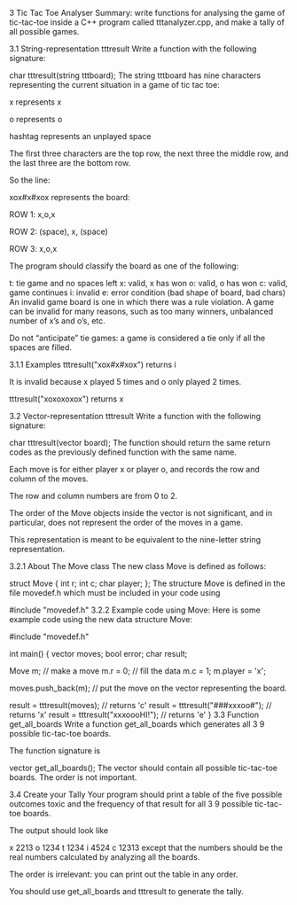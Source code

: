 3 Tic Tac Toe Analyser
Summary: write functions for analysing the game of tic-tac-toe inside a C++ program called tttanalyzer.cpp, and make a tally of all possible games.

3.1 String-representation tttresult
Write a function with the following signature:

char tttresult(string tttboard);
The string tttboard has nine characters representing the current situation in a game of tic tac toe:

x represents x

o represents o

hashtag represents an unplayed space

The first three characters are the top row, the next three the middle row, and the last three are the bottom row.

So the line:

xox#x#xox
represents the board: 

ROW 1: x,o,x

ROW 2: (space), x, (space)

ROW 3: x,o,x

The program should classify the board as one of the following:

t: tie game and no spaces left
x: valid, x has won
o: valid, o has won
c: valid, game continues
i: invalid
e: error condition (bad shape of board, bad chars)
An invalid game board is one in which there was a rule violation. A game can be invalid for many reasons, such as too many winners, unbalanced number of x’s and o’s, etc.

Do not “anticipate” tie games: a game is considered a tie only if all the spaces are filled.

3.1.1 Examples
tttresult("xox#x#xox") returns i

It is invalid because x played 5 times and o only played 2 times.

tttresult("xoxoxoxox") returns x

3.2 Vector-representation tttresult
Write a function with the following signature:

char tttresult(vector<Move> board);
The function should return the same return codes as the previously defined function with the same name.

Each move is for either player x or player o, and records the row and column of the moves.

The row and column numbers are from 0 to 2.

The order of the Move objects inside the vector is not significant, and in particular, does not represent the order of the moves in a game.

This representation is meant to be equivalent to the nine-letter string representation.

3.2.1 About The Move class
The new class Move is defined as follows:

struct Move {
    int r;
    int c;
    char player;
};
The structure Move is defined in the file movedef.h which must be included in your code using

#include "movedef.h"
3.2.2 Example code using Move:
Here is some example code using the new data structure Move:


#include "movedef.h"

int main() {
  vector<Move> moves;
  bool error;
  char result;

  Move m; // make a move 
  m.r = 0; // fill the data
  m.c = 1;
  m.player = 'x';

  moves.push_back(m); // put the move on the vector representing the board.

  result = tttresult(moves);  // returns 'c'
  result = tttresult("###xxxoo#"); // returns 'x'
  result = tttresult("xxxoooHI!"); // returns 'e'
}
3.3 Function get_all_boards
Write a function get_all_boards which generates all 
3
9
 possible tic-tac-toe boards.

The function signature is

vector<string> get_all_boards();
The vector should contain all possible tic-tac-toe boards. The order is not important.

3.4 Create your Tally
Your program should print a table of the five possible outcomes toxic and the frequency of that result for all 
3
9
 possible tic-tac-toe boards.

The output should look like

x 2213
o 1234
t 1234
i 4524
c 12313
except that the numbers should be the real numbers calculated by analyzing all the boards.

The order is irrelevant: you can print out the table in any order.

You should use get_all_boards and tttresult to generate the tally.
